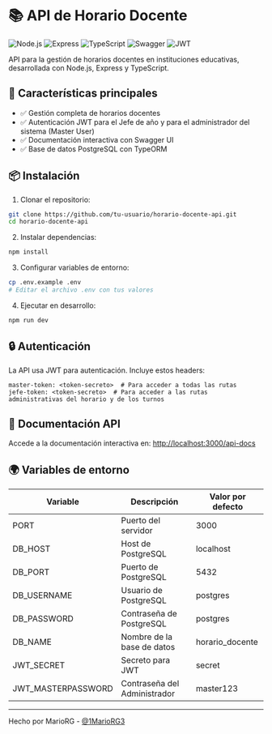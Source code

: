 # 📚 API de Horario Docente

![Node.js](https://img.shields.io/badge/Node.js-14.x%2B-green)
![Express](https://img.shields.io/badge/Express-4.x-blue)
![TypeScript](https://img.shields.io/badge/TypeScript-4.x-%23007ACC)
![Swagger](https://img.shields.io/badge/Swagger-UI-%2385EA2D)
![JWT](https://img.shields.io/badge/JWT-Auth-%23000000)

API para la gestión de horarios docentes en instituciones educativas, desarrollada con Node.js, Express y TypeScript.

## 🌟 Características principales

- ✅ Gestión completa de horarios docentes
- ✅ Autenticación JWT para el Jefe de año y para el administrador del sistema (Master User)
- ✅ Documentación interactiva con Swagger UI
- ✅ Base de datos PostgreSQL con TypeORM

## 📦 Instalación

1. Clonar el repositorio:
```bash
git clone https://github.com/tu-usuario/horario-docente-api.git
cd horario-docente-api
```

2. Instalar dependencias:
```bash
npm install
```

3. Configurar variables de entorno:
```bash
cp .env.example .env
# Editar el archivo .env con tus valores
```

4. Ejecutar en desarrollo:
```bash
npm run dev
```



## 🔒 Autenticación

La API usa JWT para autenticación. Incluye estos headers:

```
master-token: <token-secreto>  # Para acceder a todas las rutas
jefe-token: <token-secreto>  # Para acceder a las rutas administrativas del horario y de los turnos 
```

## 📄 Documentación API

Accede a la documentación interactiva en:
[http://localhost:3000/api-docs](http://localhost:3000/api-docs)


## 🌍 Variables de entorno

| Variable            | Descripción                     | Valor por defecto |
|---------------------|---------------------------------|-------------------|
| PORT                | Puerto del servidor             | 3000              |
| DB_HOST             | Host de PostgreSQL              | localhost         |
| DB_PORT             | Puerto de PostgreSQL            | 5432              |
| DB_USERNAME         | Usuario de PostgreSQL           | postgres          |
| DB_PASSWORD         | Contraseña de PostgreSQL        | postgres          |
| DB_NAME             | Nombre de la base de datos      | horario_docente   |
| JWT_SECRET          | Secreto para JWT                | secret            |
| JWT_MASTERPASSWORD  | Contraseña del Administrador    | master123         |


---

Hecho por MarioRG - [@1MarioRG3]([https://github.com/tu-usuario](https://github.com/1MarioRG3)])

